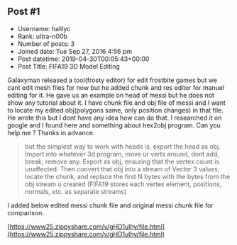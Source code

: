 ## Post #1
- Username: halilyc
- Rank: ultra-n00b
- Number of posts: 3
- Joined date: Tue Sep 27, 2016 4:56 pm
- Post datetime: 2019-04-30T00:05:43+00:00
- Post Title: FIFA19 3D Model Editing

Galaxyman released a tool(frosty editor) for edit frostbite games but we cant edit mesh files for now but he added chunk and res editor for manuel editing for it. He gave us an example on head of messi but he does not show any tutorial about it. I have chunk file and obj file of messi and I want to locate my edited obj(polygons same, only position changes) in that file. He wrote this but I dont have any idea how can do that. I researched it on google and I found here and something about hex2obj program. Can you help me ? Thanks in advance.

> but the simplest way to work with heads is, export the head as obj. Import into whatever 3d program, move ur verts around, dont add, break, remove any. Export as obj, ensuring that the vertex count is unaffected. Then convert that obj into a stream of Vector 3 values, locate the chunk, and replace the first N bytes with the bytes from the obj stream u created (FIFA19 stores each vertex element, positions, normals, etc. as separate streams)

I added below edited messi chunk file and original messi chunk file for comparison.

[https://www25.zippyshare.com/v/gHD1ulhy/file.html](https://www25.zippyshare.com/v/gHD1ulhy/file.html)
